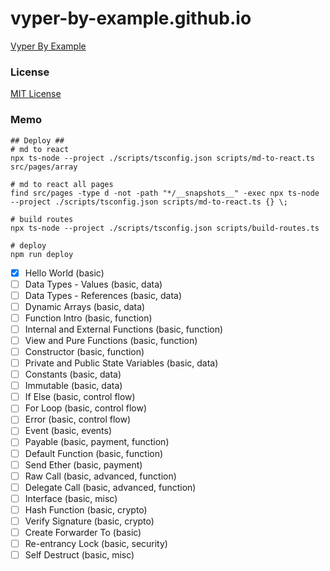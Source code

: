 # vyper-by-example.github.io

[Vyper By Example](https://vyper-by-example.org)

### License

[MIT License](LICENSE)

### Memo

```shell
## Deploy ##
# md to react
npx ts-node --project ./scripts/tsconfig.json scripts/md-to-react.ts src/pages/array

# md to react all pages
find src/pages -type d -not -path "*/__snapshots__" -exec npx ts-node --project ./scripts/tsconfig.json scripts/md-to-react.ts {} \;

# build routes
npx ts-node --project ./scripts/tsconfig.json scripts/build-routes.ts

# deploy
npm run deploy
```

- [x] Hello World (basic)
- [ ] Data Types - Values (basic, data)
- [ ] Data Types - References (basic, data)
- [ ] Dynamic Arrays (basic, data)
- [ ] Function Intro (basic, function)
- [ ] Internal and External Functions (basic, function)
- [ ] View and Pure Functions (basic, function)
- [ ] Constructor (basic, function)
- [ ] Private and Public State Variables (basic, data)
- [ ] Constants (basic, data)
- [ ] Immutable (basic, data)
- [ ] If Else (basic, control flow)
- [ ] For Loop (basic, control flow)
- [ ] Error (basic, control flow)
- [ ] Event (basic, events)
- [ ] Payable (basic, payment, function)
- [ ] Default Function (basic, function)
- [ ] Send Ether (basic, payment)
- [ ] Raw Call (basic, advanced, function)
- [ ] Delegate Call (basic, advanced, function)
- [ ] Interface (basic, misc)
- [ ] Hash Function (basic, crypto)
- [ ] Verify Signature (basic, crypto)
- [ ] Create Forwarder To (basic)
- [ ] Re-entrancy Lock (basic, security)
- [ ] Self Destruct (basic, misc)
